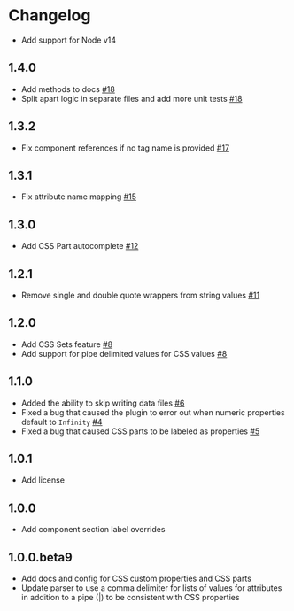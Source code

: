 # Changelog 

- Add support for Node v14 []()

## 1.4.0

- Add methods to docs [#18](https://github.com/break-stuff/cem-plugin-vs-code-custom-data-generator/pull/18)
- Split apart logic in separate files and add more unit tests [#18](https://github.com/break-stuff/cem-plugin-vs-code-custom-data-generator/pull/18)

## 1.3.2

- Fix component references if no tag name is provided [#17](https://github.com/break-stuff/cem-plugin-vs-code-custom-data-generator/pull/17)

## 1.3.1

- Fix attribute name mapping [#15](https://github.com/break-stuff/cem-plugin-vs-code-custom-data-generator/pull/15)

## 1.3.0

- Add CSS Part autocomplete [#12](https://github.com/break-stuff/cem-plugin-vs-code-custom-data-generator/pull/12)

## 1.2.1

- Remove single and double quote wrappers from string values [#11](https://github.com/break-stuff/cem-plugin-vs-code-custom-data-generator/pull/11)

## 1.2.0

- Add CSS Sets feature [#8](https://github.com/break-stuff/cem-plugin-vs-code-custom-data-generator/pull/8)
- Add support for pipe delimited values for CSS values [#8](https://github.com/break-stuff/cem-plugin-vs-code-custom-data-generator/pull/8)

## 1.1.0

- Added the ability to skip writing data files [#6](https://github.com/break-stuff/cem-plugin-vs-code-custom-data-generator/pull/6)
- Fixed a bug that caused the plugin to error out when numeric properties default to `Infinity` [#4](https://github.com/break-stuff/cem-plugin-vs-code-custom-data-generator/pull/4)
- Fixed a bug that caused CSS parts to be labeled as properties [#5](https://github.com/break-stuff/cem-plugin-vs-code-custom-data-generator/pull/5)

## 1.0.1

- Add license

## 1.0.0

- Add component section label overrides

## 1.0.0.beta9

- Add docs and config for CSS custom properties and CSS parts
- Update parser to use a comma delimiter for lists of values for attributes in addition to a pipe (|) to be consistent with CSS properties